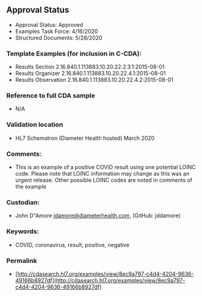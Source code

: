 ## Approval Status
* Approval Status: Approved
* Examples Task Force: 4/16/2020
* Structured Documents: 5/28/2020

### Template Examples (for inclusion in C-CDA): 
* Results Section 2.16.840.1.113883.10.20.22.2.3.1:2015-08-01 
* Results Organizer 2.16.840.1.113883.10.20.22.4.1:2015-08-01 
* Results Observation 2.16.840.1.113883.10.20.22.4.2:2015-08-01 

### Reference to full CDA sample
* N/A

### Validation location
* HL7 Schematron (Diameter Health hosted) March 2020

### Comments: 
* This is an example of a positive COVID result using one potential LOINC code. Please note that LOINC information may change as this was an urgent release. Other possible LOINC codes are noted in comments of the example

### Custodian: 
* John D"Amore <jdamore@diameterhealth.com>, (GitHub: jddamore)

### Keywords: 
* COVID, coronavirus, result, positive, negative

### Permalink 

* [http://cdasearch.hl7.org/examples/view/8ec9a797-c4d4-4204-9636-49166b8927df](http://cdasearch.hl7.org/examples/view/8ec9a797-c4d4-4204-9636-49166b8927df)